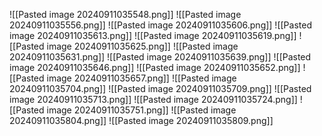 ![[Pasted image 20240911035548.png]]
![[Pasted image 20240911035556.png]]
![[Pasted image 20240911035606.png]]
![[Pasted image 20240911035613.png]]
![[Pasted image 20240911035619.png]]
![[Pasted image 20240911035625.png]]
![[Pasted image 20240911035631.png]]
![[Pasted image 20240911035639.png]]
![[Pasted image 20240911035646.png]]
![[Pasted image 20240911035652.png]]
![[Pasted image 20240911035657.png]]
![[Pasted image 20240911035704.png]]
![[Pasted image 20240911035709.png]]
![[Pasted image 20240911035713.png]]
![[Pasted image 20240911035724.png]]
![[Pasted image 20240911035751.png]]
![[Pasted image 20240911035804.png]]
![[Pasted image 20240911035809.png]]